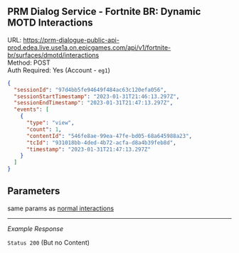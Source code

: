 ## PRM Dialog Service - Fortnite BR: Dynamic MOTD Interactions

URL: https://prm-dialogue-public-api-prod.edea.live.use1a.on.epicgames.com/api/v1/fortnite-br/surfaces/dmotd/interactions \
Method: POST \
Auth Required: Yes (Account - `eg1`)

```json
{
  "sessionId": "97d4bb5fe94649f484ac63c120efa056",
  "sessionStartTimestamp": "2023-01-31T21:46:13.297Z",
  "sessionEndTimestamp": "2023-01-31T21:47:13.297Z",
  "events": [
    {
      "type": "view",
      "count": 1,
      "contentId": "546fe8ae-99ea-47fe-bd05-68a645988a23",
      "tcId": "931018bb-4ded-4b72-acfa-d8a4b39feb8d",
      "timestamp": "2023-01-31T21:47:13.297Z"
    }
  ]
}
```

## Parameters

same params as [normal interactions](Interactions.md)

---

_Example Response_

`Status 200` (But no Content)
